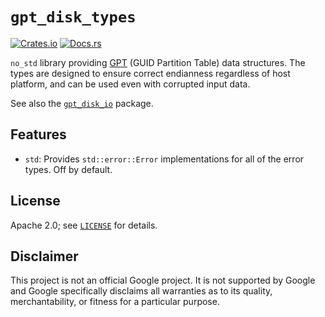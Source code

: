 # `gpt_disk_types`

[![Crates.io](https://img.shields.io/crates/v/gpt_disk_types)](https://crates.io/crates/gpt_disk_types) 
[![Docs.rs](https://docs.rs/gpt_disk_types/badge.svg)](https://docs.rs/gpt_disk_types)

`no_std` library providing [GPT] (GUID Partition Table) data
structures. The types are designed to ensure correct endianness
regardless of host platform, and can be used even with corrupted input
data.

See also the [`gpt_disk_io`] package.

[GPT]: https://en.wikipedia.org/wiki/GUID_Partition_Table
[`gpt_disk_io`]: https://crates.io/crates/gpt_disk_io

## Features

* `std`: Provides `std::error::Error` implementations for all of the
  error types. Off by default.

## License

Apache 2.0; see [`LICENSE`] for details.

[`LICENSE`]: https://github.com/google/gpt-disk-rs/blob/HEAD/LICENSE

## Disclaimer

This project is not an official Google project. It is not supported by
Google and Google specifically disclaims all warranties as to its quality,
merchantability, or fitness for a particular purpose.
